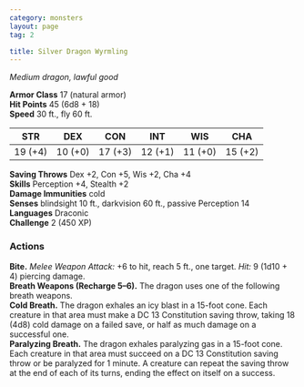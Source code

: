 ```yaml
---
category: monsters
layout: page
tag: 2

title: Silver Dragon Wyrmling 
---
```

_Medium dragon, lawful good_

**Armor Class** 17 (natural armor)    
**Hit Points** 45 (6d8 + 18)    
**Speed** 30 ft., fly 60 ft. 

| STR     | DEX     | CON     | INT     | WIS     | CHA     |
|---------|---------|---------|---------|---------|---------|
| 19 (+4) | 10 (+0) | 17 (+3) | 12 (+1) | 11 (+0) | 15 (+2) |

**Saving Throws** Dex +2, Con +5, Wis +2, Cha +4    
**Skills** Perception +4, Stealth +2    
**Damage Immunities** cold    
**Senses** blindsight 10 ft., darkvision 60 ft., passive Perception 14    
**Languages** Draconic    
**Challenge** 2 (450 XP) 

### Actions 
**Bite.** _Melee Weapon Attack:_ +6 to hit, reach 5 ft., one target. _Hit:_ 9 (1d10 + 4) piercing damage.    
**Breath Weapons (Recharge 5–6).** The dragon uses one of the following breath weapons.    
**Cold Breath.** The dragon exhales an icy blast in a 15-foot cone. Each creature in that area must make a DC 13 Constitution saving throw, taking 18 (4d8) cold damage on a failed save, or half as much damage on a successful one.    
**Paralyzing Breath.** The dragon exhales paralyzing gas in a 15-foot cone. Each creature in that area must succeed on a DC 13 Constitution saving throw or be paralyzed for 1 minute. A creature can repeat the saving throw at the end of each of its turns, ending the effect on itself on a success.
